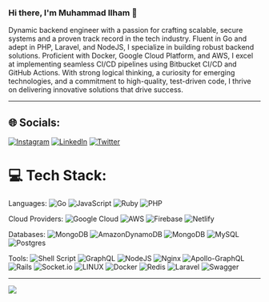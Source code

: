 ### Hi there, I'm Muhammad Ilham 👋
Dynamic backend engineer with a passion for crafting scalable, secure systems and a proven track record in the tech
industry. Fluent in Go and adept in PHP, Laravel, and NodeJS, I specialize in building robust backend solutions.
Proficient with Docker, Google Cloud Platform, and AWS, I excel at implementing seamless CI/CD pipelines using
Bitbucket CI/CD and GitHub Actions. With strong logical thinking, a curiosity for emerging technologies, and a
commitment to high-quality, test-driven code, I thrive on delivering innovative solutions that drive success.

---


## 🌐 Socials:
[![Instagram](https://img.shields.io/badge/Instagram-%23E4405F.svg?logo=Instagram&logoColor=white)](https://instagram.com/piigyy) [![LinkedIn](https://img.shields.io/badge/LinkedIn-%230077B5.svg?logo=linkedin&logoColor=white)](https://linkedin.com/in/muhammad-ilham-491a99194) [![Twitter](https://img.shields.io/badge/Twitter-%231DA1F2.svg?logo=Twitter&logoColor=white)](https://twitter.com/w8rloO) 

# 💻 Tech Stack:
Languages: ![Go](https://img.shields.io/badge/go-%2300ADD8.svg?style=flat&logo=go&logoColor=white) ![JavaScript](https://img.shields.io/badge/javascript-%23323330.svg?style=flat&logo=javascript&logoColor=%23F7DF1E) ![Ruby](https://img.shields.io/badge/ruby-%23CC342D.svg?style=flat&logo=ruby&logoColor=white) ![PHP](https://img.shields.io/badge/php-%23777BB4.svg?style=flat&logo=php&logoColor=white) 

Cloud Providers: ![Google Cloud](https://img.shields.io/badge/Google%20Cloud-%234285F4.svg?style=flat&logo=google-cloud&logoColor=white) ![AWS](https://img.shields.io/badge/AWS-%23FF9900.svg?style=flat&logo=amazon-aws&logoColor=white) ![Firebase](https://img.shields.io/badge/firebase-%23039BE5.svg?style=flat&logo=firebase) ![Netlify](https://img.shields.io/badge/netlify-%23000000.svg?style=flat&logo=netlify&logoColor=#00C7B7)

Databases: ![MongoDB](https://img.shields.io/badge/MongoDB-%234ea94b.svg?style=flat&logo=mongodb&logoColor=white) ![AmazonDynamoDB](https://img.shields.io/badge/Amazon%20DynamoDB-4053D6?style=flat&logo=Amazon%20DynamoDB&logoColor=white) ![MongoDB](https://img.shields.io/badge/MongoDB-%234ea94b.svg?style=flat&logo=mongodb&logoColor=white) ![MySQL](https://img.shields.io/badge/mysql-%2300f.svg?style=flat&logo=mysql&logoColor=white) ![Postgres](https://img.shields.io/badge/postgres-%23316192.svg?style=flat&logo=postgresql&logoColor=white)

Tools: ![Shell Script](https://img.shields.io/badge/shell_script-%23121011.svg?style=flat&logo=gnu-bash&logoColor=white) ![GraphQL](https://img.shields.io/badge/-GraphQL-E10098?style=flat&logo=graphql&logoColor=white) ![NodeJS](https://img.shields.io/badge/node.js-6DA55F?style=flat&logo=node.js&logoColor=white) ![Nginx](https://img.shields.io/badge/nginx-%23009639.svg?style=flat&logo=nginx&logoColor=white) ![Apollo-GraphQL](https://img.shields.io/badge/-ApolloGraphQL-311C87?style=flat&logo=apollo-graphql) ![Rails](https://img.shields.io/badge/rails-%23CC0000.svg?style=flat&logo=ruby-on-rails&logoColor=white) ![Socket.io](https://img.shields.io/badge/Socket.io-black?style=flat&logo=socket.io&badgeColor=010101) ![LINUX](https://img.shields.io/badge/Linux-FCC624?style=flat&logo=linux&logoColor=black) ![Docker](https://img.shields.io/badge/docker-%230db7ed.svg?style=flat&logo=docker&logoColor=white) ![Redis](https://img.shields.io/badge/redis-%23DD0031.svg?style=flat&logo=redis&logoColor=white) ![Laravel](https://img.shields.io/badge/laravel-%23FF2D20.svg?style=flat&logo=laravel&logoColor=white) ![Swagger](https://img.shields.io/badge/-Swagger-%23Clojure?style=flat&logo=swagger&logoColor=white)


---
[![](https://visitcount.itsvg.in/api?id=mhdiiilham&icon=0&color=0)](https://visitcount.itsvg.in)

<!-- Proudly created with GPRM ( https://gprm.itsvg.in ) -->
